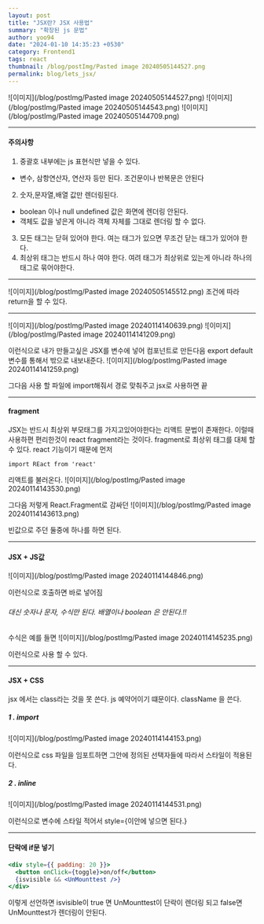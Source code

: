 ```yaml
---
layout: post
title: "JSX란? JSX 사용법"
summary: "확장된 js 문법"
author: yoo94
date: "2024-01-10 14:35:23 +0530"
category: Frontend1
tags: react
thumbnail: /blog/postImg/Pasted image 20240505144527.png
permalink: blog/lets_jsx/
---
```


![이미지](/blog/postImg/Pasted image 20240505144527.png)
![이미지](/blog/postImg/Pasted image 20240505144543.png)
![이미지](/blog/postImg/Pasted image 20240505144709.png)

---

#### 주의사항

1. 중괄호 내부에는 js 표현식만 넣을 수 있다.

- 변수, 삼항연산자, 연산자 등만 된다. 조건문이나 반복문은 안된다

2. 숫자,문자열,배열 값만 렌더링된다.

- boolean 이나 null undefined 값은 화면에 렌더링 안된다.
- 객체도 값을 넣은게 아니라 객체 자체를 그대로 렌더링 할 수 없다.

3. 모든 태그는 닫혀 있어야 한다. 여는 태그가 있으면 무조건 닫는 태그가 있어야 한다.
4. 최상위 태그는 반드시 하나 여야 한다. 여려 태그가 최상위로 있는게 아니라 하나의 태그로 묶어야한다.

---

![이미지](/blog/postImg/Pasted image 20240505145512.png)
조건에 따라 return을 할 수 있다.

---

![이미지](/blog/postImg/Pasted image 20240114140639.png)
![이미지](/blog/postImg/Pasted image 20240114141209.png)

이런식으로 내가 만들고싶은 JSX를 변수에 넣어 컴포넌트로 만든다음
export default 변수를 통해서 밖으로 내보내준다.
![이미지](/blog/postImg/Pasted image 20240114141259.png)

그다음 사용 할 파일에 import해줘서 경로 맞춰주고
jsx로 사용하면 끝

---

#### fragment

JSX는 반드시 최상위 부모태그를 가지고있어야한다는 리액트 문법이 존재한다.
이럴때 사용하편 편리한것이 react fragment라는 것이다.
fragment로 최상위 태그를 대체 할 수 있다.
react 기능이기 때문에 먼저

```
import REact from 'react'
```

리액트를 불러온다.
![이미지](/blog/postImg/Pasted image 20240114143530.png)

그다음 저렇게 React.Fragment로 감싸던
![이미지](/blog/postImg/Pasted image 20240114143613.png)

빈값으로 주던 둘중에 하나를 하면 된다.

---

#### JSX + JS값

![이미지](/blog/postImg/Pasted image 20240114144846.png)

이런식으로 호출하면 바로 넣어짐

###### 대신 숫자나 문자, 수식만 된다. 배열이나 boolean 은 안된다.!!

수식은 예를 들면
![이미지](/blog/postImg/Pasted image 20240114145235.png)

이런식으로 사용 할 수 있다.

---

#### JSX + CSS

jsx 에서는 class라는 것을 못 쓴다. js 예약어이기 떄문이다.
className 을 쓴다.

##### 1 . import

![이미지](/blog/postImg/Pasted image 20240114144153.png)

이런식으로 css 파일을 임포트하면 그안에 정의된 선택자들에 따라서 스타일이 적용된다.

##### 2 . inline

![이미지](/blog/postImg/Pasted image 20240114144531.png)

이런식으로 변수에 스타일 적어서 style={이안에 넣으면 된다.}

---

#### 단락에 if문 넣기

```jsx
<div style={{ padding: 20 }}>
  <button onClick={toggle}>on/off</button>
  {isvisible && <UnMounttest />}
</div>
```

이렇게 선언하면 isvisible이 true 면 UnMounttest이 단락이 렌더링 되고
false면 UnMounttest가 렌더링이 안된다.
